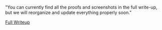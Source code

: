 "You can currently find all the proofs and screenshots in the full write-up, but we will reorganize and update everything properly soon."

[Full Writeup](https://github.com/0xMOSTA-FU/siem-internship-phase-1/blob/main/siem-internship-phase-1/writeups/Full%20Writeup.md)
